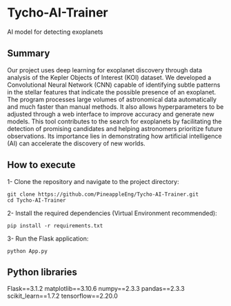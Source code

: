 # Tycho-AI-Trainer
AI model for detecting exoplanets

## Summary
Our project uses deep learning for exoplanet discovery through data analysis of the Kepler Objects of Interest (KOI) dataset. We developed a Convolutional Neural Network (CNN) capable of identifying subtle patterns in the stellar features that indicate the possible presence of an exoplanet. The program processes large volumes of astronomical data automatically and much faster than manual methods. It also allows hyperparameters to be adjusted through a web interface to improve accuracy and generate new models. This tool contributes to the search for exoplanets by facilitating the detection of promising candidates and helping astronomers prioritize future observations. Its importance lies in demonstrating how artificial intelligence (AI) can accelerate the discovery of new worlds.

## How to execute

1- Clone the repository and navigate to the project directory:
```
git clone https://github.com/PineappleEng/Tycho-AI-Trainer.git
cd Tycho-AI-Trainer
```
2- Install the required dependencies (Virtual Environment recommended):
```
pip install -r requirements.txt
```
3- Run the Flask application:
```
python App.py
```
## Python libraries 
Flask==3.1.2
matplotlib==3.10.6
numpy==2.3.3
pandas==2.3.3
scikit_learn==1.7.2
tensorflow==2.20.0
